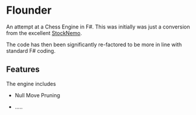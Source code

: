 # Flounder

An attempt at a Chess Engine in F#. This was initially was just a conversion from the excellent [StockNemo](https://github.com/TheBlackPlague/StockNemo).

The code has then been significantly re-factored to be more in line with standard F# coding.

## Features

The engine includes

- Null Move Pruning

- .....